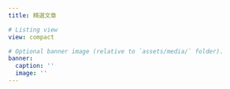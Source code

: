 ```yaml
---
title: 精選文章

# Listing view
view: compact

# Optional banner image (relative to `assets/media/` folder).
banner:
  caption: ''
  image: ''
---
```

